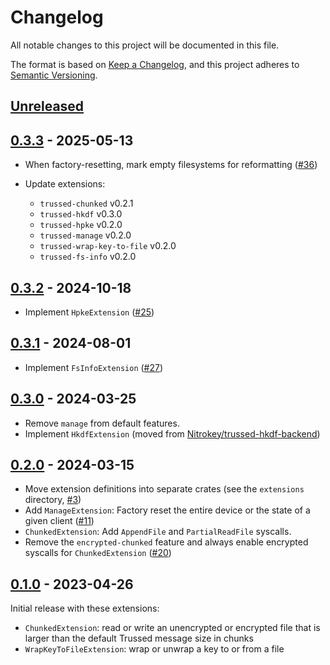 <!--
Copyright (C) Nitrokey GmbH
SPDX-License-Identifier: CC0-1.0
-->

# Changelog
All notable changes to this project will be documented in this file.

The format is based on [Keep a Changelog](https://keepachangelog.com/en/1.0.0/),
and this project adheres to [Semantic Versioning](https://semver.org/spec/v2.0.0.html).

## [Unreleased][]

[Unreleased]: https://github.com/trussed-dev/trussed-staging/compare/v0.3.3...HEAD

## [0.3.3][] - 2025-05-13

[0.3.3]: https://github.com/trussed-dev/trussed-staging/compare/v0.3.2...v0.3.3

- When factory-resetting, mark empty filesystems for reformatting ([#36](https://github.com/trussed-dev/trussed-staging/pull/36))

- Update extensions:
  - `trussed-chunked` v0.2.1
  - `trussed-hkdf` v0.3.0
  - `trussed-hpke` v0.2.0
  - `trussed-manage` v0.2.0
  - `trussed-wrap-key-to-file` v0.2.0
  - `trussed-fs-info` v0.2.0

## [0.3.2][] - 2024-10-18

[0.3.2]: https://github.com/trussed-dev/trussed-staging/compare/v0.3.1...v0.3.2

- Implement `HpkeExtension` ([#25](https://github.com/trussed-dev/trussed-staging/pull/25))

## [0.3.1][] - 2024-08-01

[0.3.1]: https://github.com/trussed-dev/trussed-staging/compare/v0.3.0...v0.3.1

- Implement `FsInfoExtension` ([#27](https://github.com/trussed-dev/trussed-staging/pull/27))

## [0.3.0][] - 2024-03-25

[0.3.0]: https://github.com/trussed-dev/trussed-staging/compare/v0.2.0...v0.3.0

- Remove `manage` from default features.
- Implement `HkdfExtension` (moved from [Nitrokey/trussed-hkdf-backend][])

[Nitrokey/trussed-hkdf-backend]: https://github.com/Nitrokey/trussed-hkdf-backend

## [0.2.0][] - 2024-03-15

[0.2.0]: https://github.com/trussed-dev/trussed-staging/compare/v0.1.0...v0.2.0

- Move extension definitions into separate crates (see the `extensions` directory, [#3][])
- Add `ManageExtension`: Factory reset the entire device or the state of a given client ([#11][])
- `ChunkedExtension`: Add `AppendFile` and `PartialReadFile` syscalls.
- Remove the `encrypted-chunked` feature and always enable encrypted syscalls
  for `ChunkedExtension` ([#20][])

[#3]: https://github.com/trussed-dev/trussed-staging/issues/3
[#11]: https://github.com/trussed-dev/trussed-staging/pull/11
[#20]: https://github.com/trussed-dev/trussed-staging/issues/20

## [0.1.0][] - 2023-04-26

Initial release with these extensions:
- `ChunkedExtension`: read or write an unencrypted or encrypted file that is larger than the default Trussed message size in chunks
- `WrapKeyToFileExtension`: wrap or unwrap a key to or from a file

[0.1.0]: https://github.com/trussed-dev/trussed-staging/releases/tag/v0.1.0
